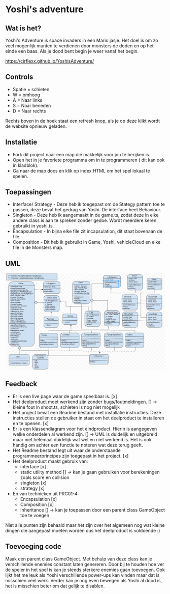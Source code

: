# Yoshi's adventure

## Wat is het?
Yoshi's Adventure is space invaders in een Mario jasje. Het doel is om zo veel mogenlijk munten te verdienen door monsters de doden en op het einde een baas.
Als je dood bent begin je weer vanaf het begin.

https://cirflexx.github.io/YoshisAdventure/

## Controls
- Spatie =  schieten
- W = omhoog
- A = Naar links
- S = Naar beneden
- D = Naar rechts

Rechts boven in de hoek staat een refresh knop, als je op deze klikt wordt de website opnieuw geladen.

## Installatie
- Fork dit project naar een map die makkelijk voor jou te berijken is.
- Open het in je favoriete programma om in te programmeren ( dit kan ook in kladblok).
- Ga naar de map docs en klik op index.HTML om het spel lokaal te spelen.

## Toepassingen
- Interface/ Strategy - Deze heb ik toegepast om de Stategy pattern toe te passen, deze bevat het gedrag van Yoshi. De interface heet Behaviour.
- Singleton - Deze heb ik aangemaakt in de game.ts, zodat deze in elke andere class is aan te spreken zonder gedoe. Wordt meerdere keren gebruikt in yoshi.ts.
- Encapsulation - In bijna elke file zit incapsulation, dit staat bovenaan de file.
- Composition -  Dit heb ik gebruikt in Game, Yoshi, vehicleCloud en elke file in de Monsters map.

## UML
![alt text](https://raw.githubusercontent.com/cirflexx/YoshisAdventure/master/UML-YoshisRevenge.png)

## Feedback
- Er is een live page waar de game speelbaar is. [x]
- Het deelproduct moet werkend zijn zonder bugs/foutmeldingen. []
    -> kleine fout in shoot.ts, schieten is nog niet mogelijk
- Het project bevat een Readme bestand met installatie instructies. Deze instructies stellen de gebruiker in staat om het deelproduct te installeren en te openen. [x]
- Er is een klassendiagram voor het eindproduct. Hierin is aangegeven welke onderdelen al werkend zijn. []
    -> UML is duidelijk en uitgebreid maar niet helemaal duidelijk wat wel en niet werkend is. Het is ook handig om achter een functie te noteren wat deze terug geeft. 
- Het Readme bestand legt uit waar de onderstaande programmeerprincipes zijn toegepast in het project. [x]
- Het deelproduct maakt gebruik van:    
    - interface [x]
    - static utility method [] -> kan je gaan gebruiken voor berekeningen zoals score en collision
    - singleton [x]
    - strategy [x]
- En van technieken uit PRG01-4:
    - Encapsulation [x]
    - Composition [x]
    - Inheritance [] -> kan je toepassen door een parent class GameObject toe te voegen

Niet alle punten zijn behaald maar het zijn over het algemeen nog wat kleine dingen die aangepast moeten worden dus het deelproduct is voldoende :) 

## Toevoeging code
Maak een parent class GameObject. Met behulp van deze class kan je verschillende enemies constant laten genereren. Door bij te houden hoe ver de speler in het spel is kan je steeds sterkere enemies gaan toevoegen. Ook lijkt het me leuk als Yoshi verschillende power-ups kan vinden maar dat is misschien veel werk. 
Verder kan je nog even bewegen als Yoshi al dood is, het is misschien beter om dat gelijk te disablen. 

